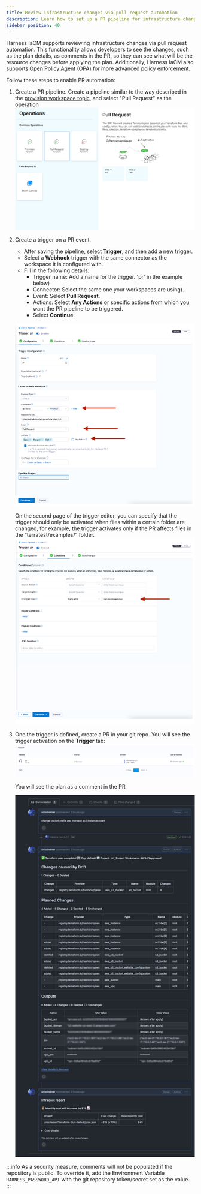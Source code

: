 ```yaml
---
title: Review infrastructure changes via pull request automation
description: Learn how to set up a PR pipeline for infrastructure changes. 
sidebar_position: 40
---
```


Harness IaCM supports reviewing infrastructure changes via pull request automation. 
This functionality allows developers to see the changes, such as the plan details, as comments in the PR, so they can see what will be the resource changes before applying the plan. Additionally, Harness IaCM also supports [Open Policy Agent (OPA)](https://developer.harness.io/docs/infra-as-code-management/workspaces/opa-workspace) for more advanced policy enforcement.

Follow these steps to enable PR automation:

1. Create a PR pipeline.
   Create a pipeline similar to the way described in the [provision workspace topic](https://developer.harness.io/docs/infra-as-code-management/workspaces/provision-workspace), and select "Pull Request" as the operation
   ![Resources](./static/pr.png)
   
2. Create a trigger on a PR event.
   * After saving the pipeline, select **Trigger**, and then add a new trigger.
   * Select a **Webhook** trigger with the same connector as the workspace it is configured with.
   * Fill in the following details:
     * Trigger name: Add a name for the trigger. 'pr' in the example below)
     * Connector: Select the same one your workspaces are using).
     * Event: Select **Pull Request**.
     * Actions: Select **Any Actions** or specific actions from which you want the PR pipeline to be triggered.
     * Select **Continue**.
       
   ![Resources](./static/pr-set1.png)

   On the second page of the trigger editor, you can specify that the trigger should only be activated when files within a certain folder are changed, for example, the trigger activates only if the PR affects files in the “terratest/examples/” folder.
   ![Resources](./static/pr-set2.png)

3. One the trigger is defined, create a PR in your git repo. You will see the trigger activation on the **Trigger** tab:
   ![Resources](./static/trigger.png)

   You will see the plan as a comment in the PR

   ![Resources](./static/pr-comment.png)


:::info
As a security measure, comments will not be populated if the repository is public. To override it, add the Environment Variable `HARNESS_PASSWORD_API`  with the git repository token/secret set as the value.
:::